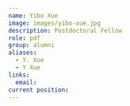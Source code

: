 ```yaml
---
name: Yibo Xue
image: images/yibo-xue.jpg
description: Postdoctoral Fellow
role: pdf
group: alumni
aliases:
  - Y. Xue
  - Y Xue
links:
  email:
current position:
---
```

